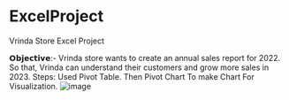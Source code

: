 # ExcelProject
Vrinda Store Excel Project

𝗢𝗯𝗷𝗲𝗰𝘁𝗶𝘃𝗲:-
Vrinda store wants to create an annual sales report for 2022. So that, Vrinda can understand their customers and grow more sales in 2023.
Steps: Used Pivot Table.
Then Pivot Chart To make Chart For Visualization.
![image](https://github.com/sid-25L/ExcelProject/assets/137102972/b22fff8f-75d5-42eb-a06c-2277467057af)

